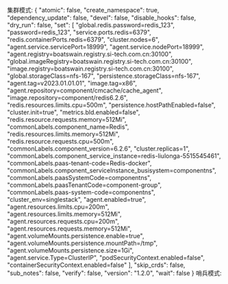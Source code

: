 集群模式:
{
    "atomic": false,
    "create_namespace": true,
    "dependency_update": false,
    "devel": false,
    "disable_hooks": false,
    "dry_run": false,
    "set":
    [
        "global.redis.password=redis_123",
        "password=redis_123",
        "service.ports.redis=6379",
        "redis.containerPorts.redis=6379",
        "cluster.nodes=6",
        "agent.service.servicePort=18999",
        "agent.service.nodePort=18999",
        "agent.registry=boatswain.registry.si-tech.com.cn:30100",
        "global.imageRegistry=boatswain.registry.si-tech.com.cn:30100",
        "image.registry=boatswain.registry.si-tech.com.cn:30100",
        "global.storageClass=nfs-167",
        "persistence.storageClass=nfs-167",
        "agent.tag=v2023.01.01.01",
        "image.tag=x86",
        "agent.repository=component/cmcache/cache_agent",
        "image.repository=component/redis6.2.6",
        "redis.resources.limits.cpu=500m",
        "persistence.hostPathEnabled=false",
        "cluster.init=true",
        "metrics.bld.enabled=false",
        "redis.resource.requests.memory=512Mi",
        "commonLabels.component_name=Redis",
        "redis.resources.limits.memory=512Mi",
        "redis.resource.requests.cpu=500m",
        "commonLabels.component_version=6.2.6",
        "cluster.replicas=1",
        "commonLabels.component_service_instance=redis-liulonga-5515545461",
        "commonLabels.paas-tenant-code=Redis-docker",
        "commonLabels.component_serviceInstance_busisystem=componentns",
        "commonLabels.paasSystemCode=componentns",
        "commonLabels.paasTenantCode=component-group",
        "commonLabels.paas-system-code=componentns",
        "cluster_env=singlestack",
        "agent.enabled=true",
        "agent.resources.limits.cpu=200m",
        "agent.resources.limits.memory=512Mi",
        "agent.resources.requests.cpu=200m",
        "agent.resources.requests.memory=512Mi",
        "agent.volumeMounts.persistence.enable=true",
        "agent.volumeMounts.persistence.mountPath=/tmp",
        "agent.volumeMounts.persistence.size=1Gi",
        "agent.service.Type=ClusterIP",
        "podSecurityContext.enabled=false",
        "containerSecurityContext.enabled=false"
    ],
    "skip_crds": false,
    "sub_notes": false,
    "verify": false,
    "version": "1.2.0",
    "wait": false
}
哨兵模式:
